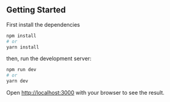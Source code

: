 ## Getting Started
First install the dependencies
```bash
npm install 
# or 
yarn install
```

then, run the development server:

```bash
npm run dev
# or
yarn dev
```

Open [http://localhost:3000](http://localhost:3000) with your browser to see the result.
